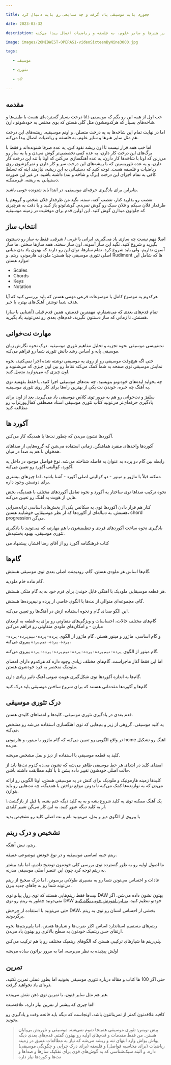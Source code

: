 ```yaml
---

title: چجوری باید موسیقی یاد گرفت و چه منابعی رو باید دنبال کرد

date: 2023-03-32

description: موسیقی ذاتا درخت بسیار گسترده‌ای هست با طیف‌ها و شاخه‌های بسیار که هرکدومشون مثل گلی هستن که بوی مختص به خودشونو دارن. اما در نهایت تمام این شاخه‌ها به یه درخت متصلن، و اونم موسیقیه. ریشه‌های این درخت هم مثل سایر هنرها و سایر علوم، به فلسفه و ریاضیات اتصال پیدا می‌کنه

image: images/20MIDWEST-OPERAS1-videoSixteenByNine3000.jpg

tags:

   - موسیقی

   - تئوری
   
   - ✨️P
   
---
```


## مقدمه

خب اول از همه این رو بگم که موسیقی ذاتا درخت بسیار گسترده‌ای هست با طیف‌ها و شاخه‌های بسیار که هرکدومشون مثل گلی هستن که بوی مختص به خودشونو دارن.

اما در نهایت تمام این شاخه‌ها به یه درخت متصلن، و اونم موسیقیه. ریشه‌های این درخت هم مثل سایر هنرها و سایر علوم، به فلسفه و ریاضیات اتصال پیدا می‌کنه.

اما خب همه قرار نیست تا اون ریشه نفوذ کنن. یه عده صرفا شنونده‌اند و فقط با برگ‌های این درخت کار دارن، یه عده کمی تخصصی‌تر گوش می‌دن و یا یه ساز رو می‌زنن که اونا با شاخه‌ها کار دارن، یه عده آهنگسازی می‌کنن که اونا با تنه این درخت کار دارن، و یه عده تئوریسینن که با ریشه‌های این درخت سر و کار دارن و تمرکزشون روی ریاضیات و فلسفه هست. توجه کنید که دستیبانی به این ریشه، نیازمند اینه که تسلط کافی به تمام اجزای این درخت (برگ و شاخه و تنه) داشته باشید. در غیر این صورت دستیبابی به ریشه، غیرممکنه.

بنابراین برای یادگیری حرفه‌ای موسیقی، در ابتدا باید شنونده خوبی باشید.

تعصب رو بذارید کنار، تعصب آفته، سمه. نگید من طرفدار فلان شخص و گروهم یا طرفدار فلان سبکم و فلان سبک رو گوش نمی‌دم. گوشاتونو باز کنید و با دقت به هرچیزی که جلوتون میذارن گوش کنید. این اولین قدم برای موفقیت در زمینه موسیقیه

## انتخاب ساز

اصلا مهم نیست چه سازی یاد می‌گیرید، ایرانی یا غربی / شرقی. فقط یه ساز رو دستتون بگیرید و شروع کنید. نگید این ساز آسونه، اون ساز سخته. همه سازها سختن. ما ساز آسون نداریم. ولی باید شروع کرد.
تمام سازها، توان این رو دارند که بهتون یاد بدن مبانی اصلی تئوری موسیقی چیا هستن:
ملودی، هارمونی، ریتم.
و Rudiment ها که شامل این موارد هستن:

- Scales
- Chords
- Keys
- Notation

هرکدوم یه موضوع کامل با موضوعات فرعی مهمی هستن که باید بررسی کنید که آیا هدف شما نوشتن آهنگ‌های بهتره یا خیر.

تمام قدم‌های بعدی که می‌شمارم، مهمترین قدمش، همین قدم قبلی (آشنایی با ساز) هستش.
تا زمانی که ساز دستتون نگیرید، قدم‌های بعدی رو نمی‌تونید یاد بگیرید.

## مهارت نت‌خوانی

نت‌نویسی موسیقی نحوه تجزیه و تحلیل مفاهیم تئوری موسیقیه. درک نحوه نگارش زبان موسیقی پایه و اساس رشد دانش تئوری شما رو فراهم می‌کنه.

حتی اگه هیچ‌وقت موسیقی رو از روی یه موسیقی نوشته شده اجرا نمی‌کنید، نحوه نمایش موسیقی توی صفحه به شما کمک می‌کنه نقاط رو بین اون چیزی که می‌شنوید و اون چیزی که می‌نوازید متصل کنید.

چه بخواید ایده‌های خودتونو بنویسید، چه نت‌های موسیقی اجرا کنید، یا فقط بفهمید توی یه آهنگ چه خبره، خوندن نت یکی از بهترین راه‌ها برای کار روی تئوری موسیقیه.

سلفژ و نت‌خوانی رو هم به مرور توی کلاس موسیقی یاد می‌گیرید. بعد از اون برای یادگیری حرفه‌ای‌تر می‌تونید کتاب تئوری موسیقی استاد مصطفی کمال‌پورتراب رو مطالعه کنید

## آکورد ها

آکوردها نشون می‌دن که چطور نت‌ها با همدیگه کار می‌کنن.

آکوردها واحدهای منفرد هماهنگن. زمانی استفاده می‌شن که گروه‌هایی از صداهای همخوان با هم به صدا در میان.

رابطه بین گام دو پرده به عنوان یه فاصله شناخته می‌شه. نوع فواصل موجود در داخل یه آکورد، کوالیتی آکورد رو تعیین می‌کنه.

ممکنه قبلاً با ماژور و مینور - دو کوالیتی اصلی آکورد - آشنا باشید. اما چیزهای بیشتری برای دونستن وجود داره.

نحوه ترکیب صداها توی ساختار یه آکورد و نحوه تعامل آکوردهای مختلف با همدیگه، بخش هایی از هویت یه آهنگ رو تعیین می‌کنه.

کنار هم قرار دادن آکوردها توی یه سکانس یکی از بخش‌های اساسی ترانه‌سرایی هستش. به دنباله‌ای از آکوردها که از نظر موسیقایی خوشایند هستن، chord progression می‌گن.

یادگیری نحوه ساخت آکوردهای فردی و تنظیمشون با هم مهارتیه که می‌تونید با یادگیری تئوری موسیقی، بهبود بخشیدش.

کتاب فرهنگنامه آکورد رو از آقای رضا افشار، پیشنهاد می

## گام‌ها

گام‌ها اساس هر ملودی هستن. گام، رودیمنت اصلی بعدی توی موسیقی هستش.

گام ماده خام ملودیه.

هر قطعه موسیقایی ملودیک با آهنگی قابل خوندن برای فرم خود به یه گام متکی هستش.

گام، مجموعه‌ای متوالی از نت‌ها با الگوی خاصی از پرده و نیم‌پرده‌ها هستش.

این الگو صدای گام و نحوه استفاده ازش در آهنگ‌ها رو تعیین می‌کنه.

گام‌های مختلف حالات، احساسات و ویژگی‌‌های متفاوتی رو برای یه قطعه به ارمغان میارن - و امکان‌های ملودی متفاوتی رو فراهم می‌کنن

و گام اساسی، ماژور و مینور هستن، گام ماژور از الگوی `` پرده-پرده-نیم‌پرده-پرده-پرده-پرده-نیم‌پرده `` پیروی می‌کنه.

گام مینور از الگوی `` پرده-نیم‌پرده-پرده-پرده-نیم‌پرده-پرده-پرده `` پیروی می‌کنه.

اما این فقط آغاز ماجراست. گام‌های مختلف زیادی وجود داره که هرکدوم دارای امضای ملودیک منحصر به فرد خودشون هستن.

گام‌ها به اندازه آکوردها توی شکل‌گیری هویت صوتی آهنگ تاثیر زیادی دارن.

‌گام‌ها و آکوردها مقدماتی هستند که برای شروع ساختن موسیقی باید درک کنید

## درک تئوری موسیقی

قدم بعدی در یادگیری تئوری موسیقی، کلیدها و امضاهای کلیدی هستن.

یه کلید موسیقی، گروهی از زیر و بم‌هایی که توی اهنگسازی استفاده می‌شه رو مشخص می‌کنه.

در واقع الگویی رو تعیین می‌کنه که گام ماژور یا مینور، و هارمونی home اهنگ رو تشکیل می‌ده.

کلید یه قطعه موسیقی با استفاده از دیز و بمل مشخص می‌شه.

امضای کلید در ابتدای هر خط موسیقی ظاهر می‌شه که نشون می‌ده کدوم نت‌ها باید از حالت اصلی خودشون تغییر داده بشن تا با کلید مطابقت داشته باشن.

کلیدها زمینه هارمونیک و ملودیک برای کنش در یه موسیقی هستن، اونا الگویی رو ارائه می‌دن که به نوازنده‌‌ها کمک می‌کنه تا بدونن موقع نواختن با همدیگه، چه نت‌هایی رو باید بنوازن.

❕یک آهنگ ممکنه توی یه کلید شروع بشه و به یه کلید دیگه ختم بشه، یا قبل از بازگشت، از یه کلید دیگه عبور کنید. به این کار می‌گن تغییر کلیدی.

با پیروی از الگوی دیز و بمل، می‌تونید نام و نت اصلی کلید رو تشخیص بدید

## تشخیص و درک ریتم

ریتم، نبض آهنگه.

ریتم جنبه اساسی موسیقیه و در نوع خودش موضوعی عمیقه.

ما اصول اولیه رو به طور گسترده توی بررسی کلی خودمون توضیح دادیم، اما باید بیشتر به ریتم توجه کرد چون این عنصر اصلی موسیقی مدرنه.

عادات و احساس می‌تونن شما رو به مسیری طولانی برسونن، اما درک صحیح از ریتم می‌تونه شما رو به جاهای جدید ببرن.

بیت‌ها فقط ریتم‌هایی هستند که توی رول پیانو توی DAW بهتون نشون داده می‌شن. اگر نمی‌دونید چطور یه ریتم رو توی DAW خودتو تنظیم کنید، 
[به این اموزش خوب نگاه کنید](https://blog.landr.com/how-to-build-a-beat-from-scratch/)

حتی می‌تونید با استفاده از چرخش DAW، بخشی از احساس انسان رو توی یه ریتم برگردونید.

ریتم‌های مستقیم استاندارد اساس اکثر ضرب‌ها و شیارها هستن، اما پلی‌ریتم‌ها نحوه ارتقای حس ریتمیک خودتون به سطح بالاتری رو بهتون یاد می‌دن.

پلی‌ریتم ها شیارهای ترکیبی هستن که الگوهای ریتمیک مختلف رو با هم ترکیب می‌کنن.

اولش پیچیده به نظر می‌رسه، اما به مرور براتون ساده می‌شه

## تمرین

حتی اگر 100 ها کتاب و مقاله درباره تئوری موسیقی بخونید اما بطور عملی تمرین نکنید، ذره‌ای یاد نخواهید گرفت.

هنر هم مثل سایر فنون، با تمرین توی ذهن نقش می‌بنده.

اما چیزی که بیشتر از تمرین نیاز داره، علاقه‌ست!

کافیه علاقه‌تون کمتر از تمریناتتون باشه، اونجاست که دیگه باید فاتحه وقت و یادگیری رو بخونید.

> پیش نویس: تئوری موسیقی همینجا تموم نمی‌شه. موسیقی و تئوریش بی‌پایان هستن. من فقط مقدمات و قدم‌های اولیه رو بهتون گفتم. قدم‌های بعدی دیگه یواش یواش وارد انتهای تنه و ریشه می‌شه که نیاز به مطالعات عمیق در زمینه ریاضیات (برای محاسبه فواصل) و فلسفه (برای درک چرایی و چگونگی موسیقی) داره. و البته سبک‌شناسی که به گوش‌های قوی برای تفکیک سازها و صداها و نت‌ها و کوردها نیاز داره
